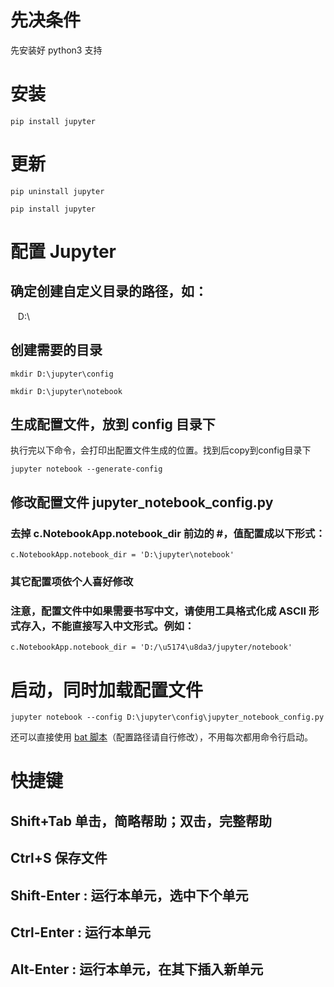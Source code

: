 
# 先决条件

先安装好 python3 支持

# 安装

    pip install jupyter

# 更新

    pip uninstall jupyter
    
    pip install jupyter

# 配置 Jupyter

## 确定创建自定义目录的路径，如：

    D:\

## 创建需要的目录

    mkdir D:\jupyter\config
    
    mkdir D:\jupyter\notebook

## 生成配置文件，放到 config 目录下

执行完以下命令，会打印出配置文件生成的位置。找到后copy到config目录下

    jupyter notebook --generate-config

## 修改配置文件 jupyter_notebook_config.py

### 去掉 c.NotebookApp.notebook_dir 前边的 #，值配置成以下形式：

    c.NotebookApp.notebook_dir = 'D:\jupyter\notebook'

### 其它配置项依个人喜好修改

### 注意，配置文件中如果需要书写中文，请使用工具格式化成 ASCII 形式存入，不能直接写入中文形式。例如：

    c.NotebookApp.notebook_dir = 'D:/\u5174\u8da3/jupyter/notebook'

# 启动，同时加载配置文件

    jupyter notebook --config D:\jupyter\config\jupyter_notebook_config.py

还可以直接使用 [bat 脚本](/start-jupyter-web.bat)（配置路径请自行修改），不用每次都用命令行启动。

# 快捷键

## Shift+Tab 单击，简略帮助；双击，完整帮助

## Ctrl+S 保存文件

## Shift-Enter : 运行本单元，选中下个单元

## Ctrl-Enter : 运行本单元

## Alt-Enter : 运行本单元，在其下插入新单元

